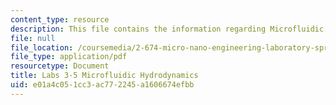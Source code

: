 ```yaml
---
content_type: resource
description: This file contains the information regarding Microfluidic Hydrodynamics.
file: null
file_location: /coursemedia/2-674-micro-nano-engineering-laboratory-spring-2016/e01a4c051cc3ac772245a1606674efbb_MIT2_674S16_LabNote3_5.pdf
file_type: application/pdf
resourcetype: Document
title: Labs 3-5 Microfluidic Hydrodynamics
uid: e01a4c05-1cc3-ac77-2245-a1606674efbb
---
```

